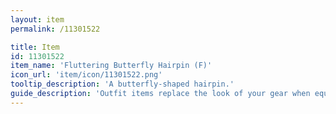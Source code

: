 ```yaml
---
layout: item
permalink: /11301522

title: Item
id: 11301522
item_name: 'Fluttering Butterfly Hairpin (F)'
icon_url: 'item/icon/11301522.png'
tooltip_description: 'A butterfly-shaped hairpin.'
guide_description: 'Outfit items replace the look of your gear when equipped.'
---
```

